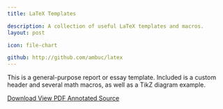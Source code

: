 ```yaml
---
title: LaTeX Templates

description: A collection of useful LaTeX templates and macros.
layout: post

icon: file-chart

github: http://github.com/ambuc/latex
---
```


This is a general-purpose report or essay template. Included is a custom header and several math macros, as well as a TikZ diagram example.

<a href="https://github.com/ambuc/latex/blob/gh-pages/essay.tex">
  Download
</a>

<a href="https://github.com/ambuc/latex/blob/gh-pages/essay.pdf">
  View PDF
</a>

<a href="http://jbuckland.com/latex/docs/essay-literate.html">
  Annotated Source
</a>
